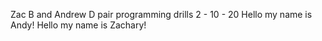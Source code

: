 Zac B and Andrew D pair programming drills 2 - 10 - 20
Hello my name is Andy!
Hello my name is Zachary!
